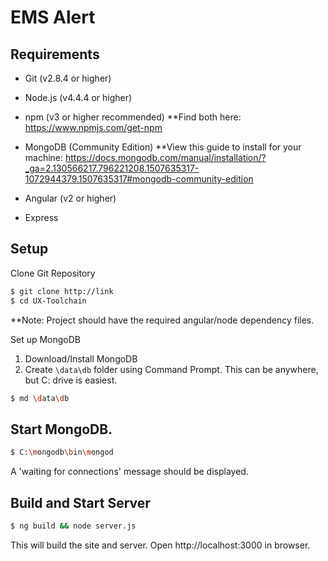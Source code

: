 # EMS Alert


## Requirements
- Git (v2.8.4 or higher)

- Node.js (v4.4.4 or higher) 
- npm (v3 or higher recommended)
**Find both here: https://www.npmjs.com/get-npm

- MongoDB (Community Edition)
**View this guide to install for your machine: https://docs.mongodb.com/manual/installation/?_ga=2.130566217.796221208.1507635317-1072944379.1507635317#mongodb-community-edition

- Angular (v2 or higher)
- Express


## Setup
Clone Git Repository
```bash
$ git clone http://link
$ cd UX-Toolchain
```
**Note: Project should have the required angular/node dependency files. 


Set up MongoDB
1. Download/Install MongoDB
2. Create `\data\db` folder using Command Prompt.  This can be anywhere, but C: drive is easiest.
```bash
$ md \data\db
```



## Start MongoDB.
```bash
$ C:\mongodb\bin\mongod
```
A 'waiting for connections' message should be displayed.


## Build and Start Server
```bash
$ ng build && node server.js
```
This will build the site and server. Open http://localhost:3000 in browser.
